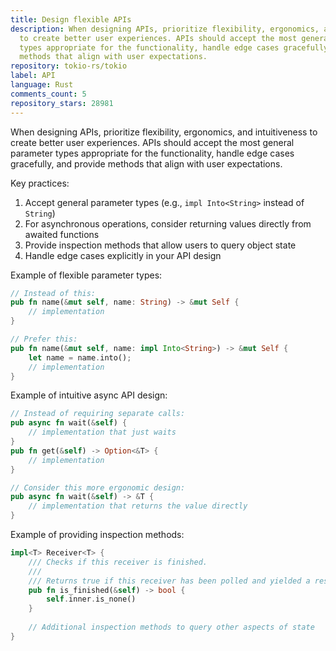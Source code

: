 ```yaml
---
title: Design flexible APIs
description: When designing APIs, prioritize flexibility, ergonomics, and intuitiveness
  to create better user experiences. APIs should accept the most general parameter
  types appropriate for the functionality, handle edge cases gracefully, and provide
  methods that align with user expectations.
repository: tokio-rs/tokio
label: API
language: Rust
comments_count: 5
repository_stars: 28981
---
```


When designing APIs, prioritize flexibility, ergonomics, and intuitiveness to create better user experiences. APIs should accept the most general parameter types appropriate for the functionality, handle edge cases gracefully, and provide methods that align with user expectations.

Key practices:
1. Accept general parameter types (e.g., `impl Into<String>` instead of `String`)
2. For asynchronous operations, consider returning values directly from awaited functions
3. Provide inspection methods that allow users to query object state
4. Handle edge cases explicitly in your API design

Example of flexible parameter types:
```rust
// Instead of this:
pub fn name(&mut self, name: String) -> &mut Self {
    // implementation
}

// Prefer this:
pub fn name(&mut self, name: impl Into<String>) -> &mut Self {
    let name = name.into();
    // implementation
}
```

Example of intuitive async API design:
```rust
// Instead of requiring separate calls:
pub async fn wait(&self) {
    // implementation that just waits
}
pub fn get(&self) -> Option<&T> {
    // implementation
}

// Consider this more ergonomic design:
pub async fn wait(&self) -> &T {
    // implementation that returns the value directly
}
```

Example of providing inspection methods:
```rust
impl<T> Receiver<T> {
    /// Checks if this receiver is finished.
    ///
    /// Returns true if this receiver has been polled and yielded a result.
    pub fn is_finished(&self) -> bool {
        self.inner.is_none()
    }
    
    // Additional inspection methods to query other aspects of state
}
```